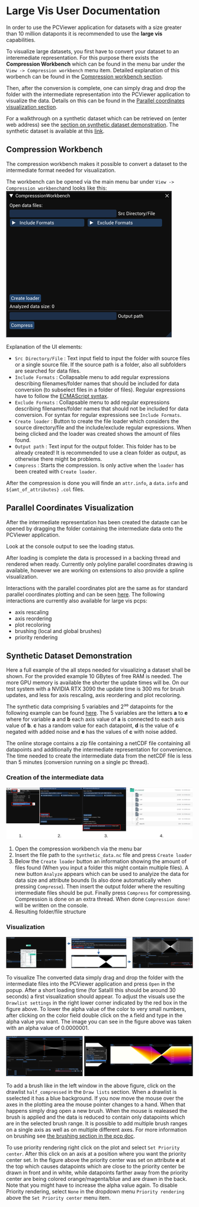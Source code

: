 # Large Vis User Documentation

In order to use the PCViewer application for datasets with a size greater than 10 million dataponts it is recommended to use the **large vis** capabilities.

To visualize large datasets, you first have to convert your dataset to an interemediate representation. For this purpose there exists the **Compression Workbench** which can be found in the menu bar under the `View -> Compression workbench` menu item. Detailed explanation of this worbench can be found in the [Compression workbench section](#compression-workbench).

Then, after the conversion is complete, one can simply drag and drop the folder with the intermediate representation into the PCViewer application to visualize the data. Details on this can be found in the [Parallel coordinates visualization section](#parallel-coordinates-visualization).

For a walkthrough on a synthetic dataset which can be retrieved on (enter web address) see the [section on synthetic dataset demonstration](#synthetic-dataset-demonstration). The synthetic dataset is available at this [link](https://syncandshare.lrz.de/getlink/fi9rRF4sa5ypy48qQ9Prd6/).

## Compression Workbench
The compression workbench makes it possible to convert a dataset to the intermediate format needed for visualization.

The workbench can be opened via the main menu bar under `View -> Compression workbench`and looks like this:
![compression workbench](images/compression_workbench.png)

Explanation of the UI elements:
- `Src Directory/File` : Text input field to input the folder with source files or a single source file. If the source path is a folder, also all subfolders are searched for data files.
- `Include Formats` : Collapsable menu to add regular expressions describing filenames/folder names that should be included for data conversion (to subselect files in a folder of files). Regular expressions have to follow the [ECMAScript syntax](https://cplusplus.com/reference/regex/ECMAScript/).
- `Exclude Formats` : Collapsable menu to add regular expressions describing filenames/folder names that should not be included for data conversion. For syntax for regular expressions see `Include Formats`.
- `Create loader` : Button to create the file loader which considers the source directory/file and the include/exclude regular expressions. When being clicked and the loader was created shows the amount of files found.
- `Output path` : Text input for the output folder. This folder has to be already created! It is recommended to use a clean folder as output, as otherwise there might be problems.
- `Compress` : Starts the compression. Is only active when the `loader` has been created with `Create loader`.

After the compression is done you will finde an `attr.info`, a `data.info` and `${amt_of_attributes}` `.col` files.

## Parallel Coordinates Visualization
After the intermediate representation has been created the dataste can be opened by dragging the folder containing the intermediate data onto the PCViewer application.

Look at the console output to see the loading status.

After loading is complete the data is processed in a backing thread and rendered when ready. Currently only polyline parallel coordinates drawing is available, however we are working on extensions to also provide a spline visualization.

Interactions with the parallel coordinates plot are the same as for standard parallel coordinates plotting and can be seen [here](/doc/pcp.md). The following interactions are currently also available for large vis pcps:
- axis rescaling
- axis reordering
- plot recoloring
- brushing (local and global brushes)
- priority rendering

## Synthetic Dataset Demonstration
Here a full example of the all steps needed for visualizing a dataset shall be shown.
For the provided example 10 GBytes of free RAM is needed. The more GPU memory is available the shorter the update times will be. On our test system with a NVIDIA RTX 3090 the update time is 300 ms for brush updates, and less for axis rescaling, axis reordering and plot recoloring.

The synthetic data comprising 5 variables and 2³⁰ datapoints for the following example can be found [here](https://syncandshare.lrz.de/getlink/fi9rRF4sa5ypy48qQ9Prd6/). The 5 variables are the letters **a** to **e** where for variable **a** and **b** each axis value of **a** is connected to each axis value of **b**. **c** has a random value for each datapoint, **d** is the value of **c** negated with added noise and **e** has the values of **c** with noise added.

The online storage contains a zip file containing a netCDF file containing all datapoints and additionally the intermediate representation for convenience. The time needed to create the intermediate data from the netCDF file is less than 5 minutes (conversion running on a single pc thread).

### Creation of the intermediate data
![workbench example](images/compression_workbench_example.png)
1. Open the compression workbench via the menu bar
2. Insert the file path to the `synthetic_data.nc` file and press `Create loader`
3. Below the `Create loader` button an information showing the amount of files found (When you input a folder this might contain multiple files). A new button `Analyze` appears which can be used to analyize the data for data size and attribute bounds (Is also done automatically when pressing `Compresse`). Then insert the output folder where the resulting intermediate files should be put. Finally press `Compress` for compressing. Compression is done on an extra thread. When done `Compression done!` will be written on the console.
4. Resulting folder/file structure

### Visualization
![visualization](images/large_vis_loading.png)

To visualize The converted data simply drag and drop the folder with the intermediate files into the PCViewer application and press `Open` in the popup. After a short loading time (for SataIII this should be around 30 seconds) a first visualization should appear. To adjust the visuals use the `Drawlist settings` in the right lower corner indicated by the red box in the figure above. To lower the alpha value of the color to very small numbers, after clicking on the color field double click on the `A` field and type in the alpha value you want. The image you can see in the figure above was taken with an alpha value of 0.0000001.

![visualization brushing priority](images/large_vis_brush_priority.png)

To add a brush like in the left window in the above figure, click on the drawlist `half_compressed` in the `Draw lists` section. When a drawlist is sselected it has a blue background. If you now move the mouse over the axes in the plotting area the mouse pointer changes to a hand. When that happens simply drag open a new brush. When the mouse is realeased the brush is applied and the data is reduced to contain only datapoints which are in the selected brush range. It is possible to add multiple brush ranges on a single axis as well as on multiple different axes. For more information on brushing see [the brushing section in the pcp doc](pcp.md#brushes).

To use priority rendering right click on the plot and select `Set Priority center`. After this click on an axis at a position where you want the priority center set. In the figure above the priority center was set on attribute **e** at the top which causes datapoints which are close to the priority center be drawn in front and in white, while datapoints farther away from the priority center are being colored orange/magenta/blue and are drawn in the back. Note that you might have to increase the alpha value again. To disable Priority rendering, select `None` in the dropdown menu `Priority rendering` above the `Set Priority center` menu item.